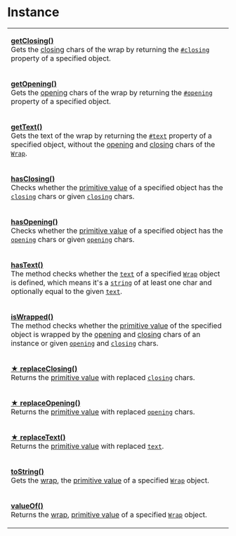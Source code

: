 # Instance

|                                                                                                                                                                                                                                                                                                                                                                                                                                                                                                                     |
| ------------------------------------------------------------------------------------------------------------------------------------------------------------------------------------------------------------------------------------------------------------------------------------------------------------------------------------------------------------------------------------------------------------------------------------------------------------------------------------------------------------------- |
| <p><strong></strong><a href="getclosing.md"><strong>getClosing()</strong></a><br>Gets the <a href="../../../library/basic-concepts.md#closing">closing</a> chars of the wrap by returning the <a href="../../properties/#closing-closing"><code>#closing</code></a> property of a specified object.</p>                                                                                                                                                                                                             |
| <p><strong></strong><a href="getopening.md"><strong>getOpening()</strong></a><br>Gets the <a href="../../../library/basic-concepts.md#opening">opening</a> chars of the wrap by returning the <a href="../../properties/#opening-opening"><code>#opening</code></a> property of a specified object.</p>                                                                                                                                                                                                             |
| <p><a href="gettext.md"><strong>getText()</strong></a><br>Gets the text of the wrap by returning the <a href="../../properties/text.md"><code>#text</code></a> property of a specified object, without the <a href="../../accessors/opening.md">opening</a> and <a href="../../accessors/closing.md">closing</a> chars of the <a href="../../overview.md"><code>Wrap</code></a>.</p>                                                                                                                                |
| <p><strong></strong><a href="hasclosing.md"><strong>hasClosing()</strong></a><br>Checks whether the <a href="valueof.md">primitive value</a> of a specified object has the <a href="../../accessors/closing.md"><code>closing</code></a> chars or given <a href="hasclosing.md#closing-string"><code>closing</code></a> chars.</p>                                                                                                                                                                                  |
| <p><a href="hasopening.md"><strong>hasOpening()</strong></a><br>Checks whether the <a href="valueof.md">primitive value</a> of a specified object has the <a href="../../accessors/opening.md"><code>opening</code></a> chars or given <a href="hasopening.md#opening-string"><code>opening</code></a> chars.</p>                                                                                                                                                                                                   |
| <p><strong></strong><a href="hastext.md"><strong>hasText()</strong></a><br>The method checks whether the <a href="../../accessors/text.md"><code>text</code></a> of a specified <a href="broken-reference"><code>Wrap</code></a> object is defined, which means it's a <a href="https://developer.mozilla.org/en-US/docs/Web/JavaScript/Reference/Global_Objects/String"><code>string</code></a> of at least one char and optionally equal to the given <a href="hastext.md#text-string"><code>text</code></a>.</p> |
| <p><a href="iswrapped.md"><strong>isWrapped()</strong></a><br>The method checks whether the <a href="valueof.md">primitive value</a> of the specified object is wrapped by the <a href="../../accessors/opening.md">opening</a> and <a href="../../accessors/closing.md">closing</a> chars of an instance or given <a href="iswrapped.md#opening-string-this.-opening"><code>opening</code></a> and <a href="iswrapped.md#closing-string-this.-closing"><code>closing</code></a> chars.</p>                         |
| <p><strong></strong><a href="replaceclosing.md"><strong>★ replaceClosing()</strong></a><br>Returns the <a href="valueof.md">primitive value</a> with replaced <a href="../../accessors/closing.md"><code>closing</code></a> chars.</p>                                                                                                                                                                                                                                                                              |
| <p><strong></strong><a href="replaceopening.md"><strong>★ replaceOpening()</strong></a><br>Returns the <a href="valueof.md">primitive value</a> with replaced <a href="../../accessors/opening.md"><code>opening</code></a> chars.</p>                                                                                                                                                                                                                                                                              |
| <p><strong></strong><a href="replacetext.md"><strong>★ replaceText()</strong></a><br>Returns the <a href="valueof.md">primitive value</a> with replaced <a href="../../accessors/text.md"><code>text</code></a>.</p>                                                                                                                                                                                                                                                                                                |
| <p><strong></strong><a href="tostring.md"><strong>toString()</strong></a><br>Gets the <a href="../../../library/basic-concepts.md#wrap">wrap</a>, the <a href="valueof.md">primitive value</a> of a specified <a href="../../overview.md"><code>Wrap</code></a> object.</p>                                                                                                                                                                                                                                         |
| <p><strong></strong><a href="valueof.md"><strong>valueOf()</strong></a><br>Returns the <a href="../../../library/basic-concepts.md#wrap">wrap</a>, <a href="https://developer.mozilla.org/en-US/docs/Web/JavaScript/Reference/Global_Objects/String/valueOf">primitive value</a> of a specified <a href="broken-reference"><code>Wrap</code></a> object.</p>                                                                                                                                                        |
